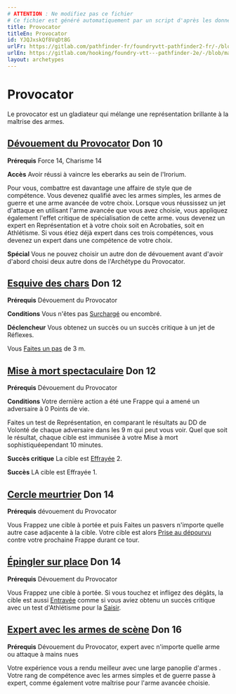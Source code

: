 ```yaml
---
# ATTENTION : Ne modifiez pas ce fichier
# Ce fichier est généré automatiquement par un script d'après les données du module Foundry VTT officiel et de sa traduction
title: Provocator
titleEn: Provocator
id: YJQJxskQf8VqDt8G
urlFr: https://gitlab.com/pathfinder-fr/foundryvtt-pathfinder2-fr/-/blob/master/data/archetypes/YJQJxskQf8VqDt8G.htm
urlEn: https://gitlab.com/hooking/foundry-vtt---pathfinder-2e/-/blob/master/packs/data/archetypes.db/provocator.json
layout: archetypes
---
```

# Provocator

Le provocator est un gladiateur qui mélange une représentation brillante à la maîtrise des armes.

## [ Dévouement du Provocator](../dons/dévouement-du-provocator.html) Don 10

**Prérequis** Force 14, Charisme 14

**Accès** Avoir réussi à vaincre les eberarks au sein de l'Irorium.

Pour vous, combattre est davantage une affaire de style que de compétence. Vous devenez qualifié avec les armes simples, les armes de guerre et une arme avancée de votre choix. Lorsque vous réussissez un jet d'attaque en utilisant l'arme avancée que vous avez choisie, vous appliquez également l'effet critique de spécialisation de cette arme. vous devenez un expert en Représentation et à votre choix soit en Acrobaties, soit en Athlétisme. Si vous étiez déjà expert dans ces trois compétences, vous devenez un expert dans une compétence de votre choix.

**Spécial** Vous ne pouvez choisir un autre don de dévouement avant d'avoir d'abord choisi deux autre dons de l'Archétype du Provocator.

## [Esquive des chars](../dons/esquive-des-chars.html) Don 12

**Prérequis** Dévouement du Provocator

**Conditions** Vous n'êtes pas [Surchargé](../conditions/surchargé.html) ou encombré.

**Déclencheur** Vous obtenez un succès ou un succès critique à un jet de Réflexes.

Vous [Faites un pas](../actions/faire-un-pas.html) de 3 m.

## [Mise à mort spectaculaire](../dons/mise-à-mort-spectaculaire.html) Don 12

**Prérequis** Dévouement du Provocator

**Conditions** Votre dernière action a été une Frappe qui a amené un adversaire à 0 Points de vie.

Faites un test de Représentation, en comparant le résultats au DD de Volonté de chaque adversaire dans les 9 m qui peut vous voir. Quel que soit le résultat, chaque cible est immunisée à votre Mise à mort sophistiquéependant 10 minutes.

**Succès critique** La cible est [Effrayée](../conditions/effrayé.html) 2.

**Succès** LA cible est Effrayée 1.

## [Cercle meurtrier](../dons/cercle-meurtrier.html) Don 14

**Prérequis** dévouement du Provocator

Vous Frappez une cible à portée et puis Faites un pasvers n'importe quelle autre case adjacente à la cible. Votre cible est alors [Prise au dépourvu](../conditions/pris-au-dépourvu.html) contre votre prochaine Frappe durant ce tour.

## [Épingler sur place](../dons/épingler-sur-place.html) Don 14

**Prérequis** Dévouement du Provocator

Vous Frappez une cible à portée. Si vous touchez et infligez des dégâts, la cible est aussi [Entravée](../conditions/entravé.html) comme si vous aviez obtenu un succès critique avec un test d'Athlétisme pour la [Saisir](../actions/saisir.html).

## [Expert avec les armes de scène](../dons/expert-avec-les-armes-de-scène.html) Don 16

**Prérequis** Dévouement du Provocator, expert avec n'importe quelle arme ou attaque à mains nues

Votre expérience vous a rendu meilleur avec une large panoplie d'armes . Votre rang de compétence avec les armes simples et de guerre passe à expert, comme également votre maîtrise pour l'arme avancée choisie.
